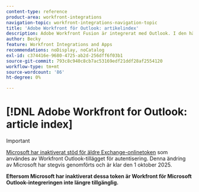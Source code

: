 ```yaml
---
content-type: reference
product-area: workfront-integrations
navigation-topic: workfront-integrations-navigation-topic
title: 'Adobe Workfront för Outlook: artikelindex'
description: Adobe Workfront Fusion är integrerat med Outlook. I den här artikeln finns anvisningar om hur du installerar och konfigurerar integreringarna samt hur du använder dem i det dagliga arbetet.
author: Becky
feature: Workfront Integrations and Apps
recommendations: noDisplay, noCatalog
exl-id: c374416e-9680-4725-ab2d-256dff6f03b1
source-git-commit: 793c8c940c8cb7ac53169edf21ddf28af2554120
workflow-type: tm+mt
source-wordcount: '86'
ht-degree: 0%

---
```


# [!DNL Adobe Workfront for Outlook: article index]

<!-- Audited: 5/2025 -->

>[!IMPORTANT]
>
>[Microsoft har inaktiverat stöd för äldre Exchange-onlinetoken](https://learn.microsoft.com/en-us/office/dev/add-ins/outlook/faq-nested-app-auth-outlook-legacy-tokens) som användes av Workfront Outlook-tillägget för autentisering. Denna ändring av Microsoft har stegvis genomförts och är klar den 1 oktober 2025.
>
>**Eftersom Microsoft har inaktiverat dessa token är Workfront för Microsoft Outlook-integreringen inte längre tillgänglig.**
